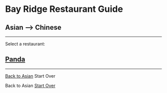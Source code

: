 # Bay Ridge Restaurant Guide
## Asian --> Chinese
---
Select a restaurant:
## [Panda](https://www.pandabrooklyn.com/)
---

[Back to Asian](../asian.md)
Start Over

Back to Asian
[Start Over](../home.md)

